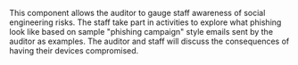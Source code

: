 This component allows the auditor to gauge staff awareness of social engineering risks. The staff take part in activities to explore what phishing look like based on sample "phishing campaign" style emails sent by the auditor as examples.  The auditor and staff will discuss the consequences of having their devices compromised.
